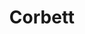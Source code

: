 ---
title: Corbett
excerpt: ""
thumbnail: /assets/img/corbett/corbett_thumbnail.jpg
featured_image: /assets/img/corbett/corbett.jpg
categories:
    - travel
tags:
    - featured
---